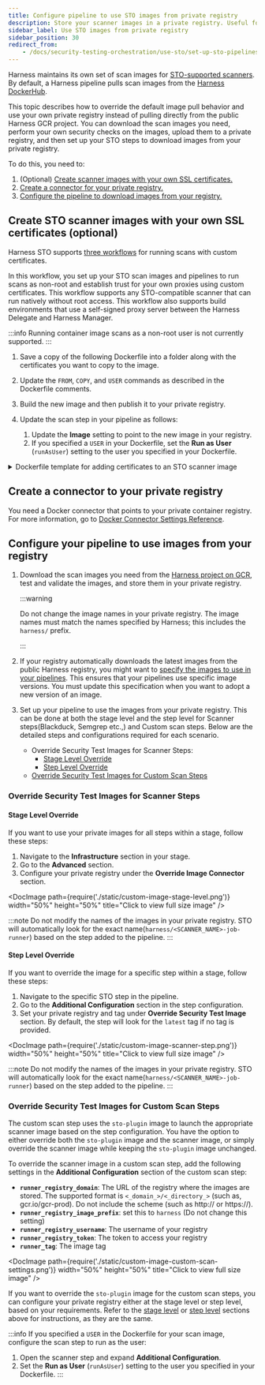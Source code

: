 ```yaml
---
title: Configure pipeline to use STO images from private registry
description: Store your scanner images in a private registry. Useful for air-gapped environments.
sidebar_label: Use STO images from private registry
sidebar_position: 30
redirect_from:
    - /docs/security-testing-orchestration/use-sto/set-up-sto-pipelines/download-images-from-private-registry
---
```


Harness maintains its own set of scan images for [STO-supported scanners](/docs/security-testing-orchestration/sto-techref-category/security-step-settings-reference.md#scanners-target-types-and-scan-approach). By default, a Harness pipeline pulls scan images from the [Harness DockerHub](https://hub.docker.com/u/harness).

This topic describes how to override the default image pull behavior and use your own private registry instead of pulling directly from the public Harness GCR project. You can download the scan images you need, perform your own security checks on the images, upload them to a private registry, and then set up your STO steps to download images from your private registry.

To do this, you need to:

<!-- no toc -->
1. (Optional) [Create scanner images with your own SSL certificates.](#create-sto-scanner-images-with-your-own-ssl-certificates-optional)
2. [Create a connector for your private registry.](#create-a-connector-to-your-private-registry)
3. [Configure the pipeline to download images from your registry.](#configure-the-pipeline-to-download-images-from-your-registry)

## Create STO scanner images with your own SSL certificates (optional)

Harness STO supports [three workflows](/docs/security-testing-orchestration/use-sto/secure-sto-pipelines/ssl-setup-in-sto#supported-workflows-for-adding-custom-ssl-certificates) for running scans with custom certificates.

In this workflow, you set up your STO scan images and pipelines to run scans as non-root and establish trust for your own proxies using custom certificates. This workflow supports any STO-compatible scanner that can run natively without root access. This workflow also supports build environments that use a self-signed proxy server between the Harness Delegate and Harness Manager.

:::info
Running container image scans as a non-root user is not currently supported.
:::

1. Save a copy of the following Dockerfile into a folder along with the certificates you want to copy to the image.

2. Update the `FROM`, `COPY`, and `USER` commands as described in the Dockerfile comments.

3. Build the new image and then publish it to your private registry.

4. Update the scan step in your pipeline as follows:

   1. Update the **Image** setting to point to the new image in your registry.
   2. If you specified a `USER` in your Dockerfile, set the **Run as User** (`runAsUser`) setting to the user you specified in your Dockerfile.

<details>
<summary>Dockerfile template for adding certificates to an STO scanner image</summary>

``` bash
# STEP 1 
# Specify the STO scanner image where you want to add your certificates
# For a list of all images in the Harness Container Registry, run the following:
#     curl -X  GET https://app.harness.io/registry/_catalog
FROM harness/twistlock-job-runner:latest as scanner

# FYI Root access is required to load and trust certificates
USER root

# STEP 2 
# Copy your certificates to the engine
# You can copy multiple ca from completely different paths into SHARE_CA_PATH
COPY ./CERTIFICATE_1.pem ../another-folder/CERTIFICATE_2.pem /shared/customer_artifacts/certificates/


# FYI establishes trust for certificates in Python and the OS 
RUN sto_plugin --trust-certs
# Optional: To trust certificates for Java for tools such as
# - Black Duck Hub
# - Checkmarx
# - Sonarqube
# - Veracode
# - NexusIQ
# RUN sh /bin/setup.sh 

# STEP 3 (optional)
# Create a user and assume limited permission user
# If you set this, you need to add runAsUser setting in the scan step
#     i.e., runAsUser: "1000"
USER 1000

```

</details>

## Create a connector to your private registry

You need a Docker connector that points to your private container registry. For more information, go to [Docker Connector Settings Reference](/docs/platform/connectors/cloud-providers/ref-cloud-providers/docker-registry-connector-settings-reference).

## Configure your pipeline to use images from your registry

1. Download the scan images you need from the [Harness project on GCR](https://console.cloud.google.com/gcr/images/gcr-prod/global/harness), test and validate the images, and store them in your private registry.

   :::warning

   Do not change the image names in your private registry. The image names must match the names specified by Harness; this includes the `harness/` prefix.

   :::

2. If your registry automatically downloads the latest images from the public Harness registry, you might want to [specify the images to use in your pipelines](/docs/continuous-integration/use-ci/set-up-build-infrastructure/harness-ci.md#specify-the-harness-ci-images-used-in-your-pipelines). This ensures that your pipelines use specific image versions. You must update this specification when you want to adopt a new version of an image.

3. Set up your pipeline to use the images from your private registry. This can be done at both the stage level and the step level for Scanner steps(Blackduck, Semgrep etc.,) and Custom scan steps. Below are the detailed steps and configurations required for each scenario.

    - Override Security Test Images for Scanner Steps:
      - [Stage Level Override](#stage-level-override)
      - [Step Level Override](#step-level-override)
    - [Override Security Test Images for Custom Scan Steps](#override-security-test-images-for-custom-scan-steps)

### **Override Security Test Images for Scanner Steps**

#### **Stage Level Override**

If you want to use your private images for all steps within a stage, follow these steps:

1. Navigate to the **Infrastructure** section in your stage.
2. Go to the **Advanced** section.
3. Configure your private registry under the **Override Image Connector** section.

<DocImage path={require('./static/custom-image-stage-level.png')} width="50%" height="50%" title="Click to view full size image" />


:::note
Do not modify the names of the images in your private registry. STO will automatically look for the exact name(`harness/<SCANNER_NAME>-job-runner`) based on the step added to the pipeline.
:::


#### **Step Level Override**

If you want to override the image for a specific step within a stage, follow these steps:

1. Navigate to the specific STO step in the pipeline.
2. Go to the **Additional Configuration** section in the step configuration.
3. Set your private registry and tag under **Override Security Test Image** section. By default, the step will look for the `latest` tag if no tag is provided.

<DocImage path={require('./static/custom-image-scanner-step.png')} width="50%" height="50%" title="Click to view full size image" />

:::note
Do not modify the names of the images in your private registry. STO will automatically look for the exact name(`harness/<SCANNER_NAME>-job-runner`) based on the step added to the pipeline.
:::


### **Override Security Test Images for Custom Scan Steps**

The custom scan step uses the `sto-plugin` image to launch the appropriate scanner image based on the step configuration. You have the option to either override both the `sto-plugin` image and the scanner image, or simply override the scanner image while keeping the `sto-plugin` image unchanged.

To override the scanner image in a custom scan step, add the following settings in the **Additional Configuration** section of the custom scan step:

* <strong><code>runner_registry_domain</code></strong>: The URL of the registry where the images are stored. The supported format is `<_domain_>/<_directory_>` (such as, gcr.io/gcr-prod). Do not include the scheme (such as http:// or https://).
* <strong><code>runner_registry_image_prefix</code></strong>: set this to `harness` (Do not change this setting)
* <strong><code>runner_registry_username</code></strong>: The username of your registry
* <strong><code>runner_registry_token</code></strong>: The token to access your registry
* <strong><code>runner_tag</code></strong>: The image tag

<DocImage path={require('./static/custom-image-custom-scan-settings.png')} width="50%" height="50%" title="Click to view full size image" />

If you want to override the `sto-plugin` image for the custom scan steps, you can configure your private registry either at the stage level or step level, based on your requirements. Refer to the [stage level](#stage-level-override) or [step level](#step-level-override) sections above for instructions, as they are the same.

:::info
If you specified a `USER` in the Dockerfile for your scan image, configure the scan step to run as the user:

   1. Open the scanner step and expand **Additional Configuration**. 
   2. Set the **Run as User** (`runAsUser`) setting to the user you specified in your Dockerfile.
:::

<!-- 
## YAML example for configuring STO to download images from a private registry

The following pipeline downloads its Security Scan image (bandit) and all of its CI build images from the Harness Image Registry. 

```yaml
pipeline:
  projectIdentifier: YOUR_PROJECT_ID
  orgIdentifier: YOUR_HARNESS_ORG_ID
  tags: {}
  properties:
    ci:
      codebase:
        connectorRef: YOUR_CODE_REPO_CONNECTOR_ID
        repoName: dvpwa
        build: <+input>
  stages:
    - stage:
        name: securityTestStage
        identifier: securityTestStage
        type: CI
        spec:
          cloneCodebase: true
          sharedPaths:
            - /var/run
          infrastructure:
            type: KubernetesDirect
            spec:
              connectorRef: YOUR_KUBERNETES_CLUSTER_CONNECTOR_ID
              namespace: YOUR_NAMESPACE
              automountServiceAccountToken: true
              nodeSelector: {}
              harnessImageConnectorRef: account.harnessImage
              os: Linux
          execution:
            steps:
              - step:
                  type: Background
                  name: docker-dind
                  identifier: dockerdind
                  spec:
                    connectorRef: account.harnessImage
                    image: docker:dind
                    shell: Sh
                    entrypoint:
                      - dockerd
                    privileged: true
              - step:
                  type: Security
                  name: banditScan
                  identifier: banditScan
                  spec:
                    privileged: true
                    settings:
                      policy_type: orchestratedScan
                      scan_type: repository
                      product_name: bandit
                      product_config_name: default
                      repository_branch: <+codebase.branch>
                      repository_project: dvpwa
                      fail_on_severity: CRITICAL
                      runner_registry_domain: gcr.io/gcr-prod
                      runner_registry_image_prefix: harness
                      # Here the Harness Delegate uses anonymous access to download from the Harness GCR project rather than a private registry.
        variables: []
  identifier: sto_scanner_image_download_example
  name: sto_scanner_image_download_example

```

-->
